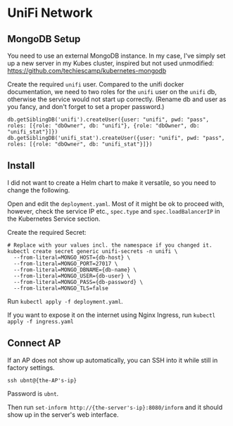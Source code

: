 # UniFi Network

## MongoDB Setup

You need to use an external MongoDB instance. In my case, I've simply set up a
new server in my Kubes cluster, inspired but not used unmodified: https://github.com/techiescamp/kubernetes-mongodb

Create the required `unifi` user. Compared to the unifi docker documentation, we
need to two roles for the `unifi` user on the `unifi` db, otherwise the service
would not start up correctly. (Rename db and user as you fancy, and don't forget
to set a proper password.)

```
db.getSiblingDB('unifi').createUser({user: "unifi", pwd: "pass", roles: [{role: "dbOwner", db: "unifi"}, {role: "dbOwner", db: "unifi_stat"}]})
db.getSiblingDB('unifi_stat').createUser({user: "unifi", pwd: "pass", roles: [{role: "dbOwner", db: "unifi_stat"}]})
```

## Install

I did not want to create a Helm chart to make it versatile, so you need to
change the following.

Open and edit the `deployment.yaml`. Most of it might be ok to proceed with,
however, check the service IP etc., `spec.type` and `spec.loadBalancerIP` in the
Kubernetes Service section.

Create the required Secret:

```
# Replace with your values incl. the namespace if you changed it.
kubectl create secret generic unifi-secrets -n unifi \
  --from-literal=MONGO_HOST={db-host} \
  --from-literal=MONGO_PORT=27017 \
  --from-literal=MONGO_DBNAME={db-name} \
  --from-literal=MONGO_USER={db-user} \
  --from-literal=MONGO_PASS={db-password} \
  --from-literal=MONGO_TLS=false
```

Run `kubectl apply -f deployment.yaml`.

If you want to expose it on the internet using Nginx Ingress, run `kubectl apply
-f ingress.yaml`

## Connect AP

If an AP does not show up automatically, you can SSH into it while still in
factory settings.

```
ssh ubnt@{the-AP's-ip}
```

Password is `ubnt`.

Then run `set-inform http://{the-server's-ip}:8080/inform` and it should show up
in the server's web interface.
